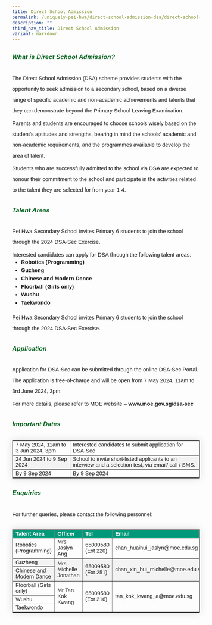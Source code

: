 ```yaml
---
title: Direct School Admission
permalink: /uniquely-pei-hwa/direct-school-admission-dsa/direct-school-admission/
description: ""
third_nav_title: Direct School Admission
variant: markdown
---
```

<h6 style="color:#0B6623;font-family:sans-serif;font-weight:bold;margin-top:30px;"><strong style="font-family:sans-serif;font-size:17px;color:#0B6623;">What is Direct School Admission?</strong></h6>
<p style="font-size:14.5px; line-height:2;margin-top:5px;margin-bottom:0;font-family:sans-serif;">The Direct School Admission (DSA) scheme provides students with the opportunity to seek admission to a secondary school, based on a diverse range of specific academic and non-academic achievements and talents that they can demonstrate beyond the Primary School Leaving Examination.</p>

<p style="font-size:14.5px; line-height:2;margin-top:5px;margin-bottom:0;font-family:sans-serif;">Parents and students are encouraged to choose schools wisely based on the student’s aptitudes and strengths, bearing in mind the schools’ academic and non-academic requirements, and the programmes available to develop the area of talent.</p>

<p style="font-size:14.5px;line-height:2;margin-top:5px;margin-bottom:0;font-family:sans-serif;">Students who are successfully admitted to the school via DSA are expected to honour their commitment to the school and participate in the activities related to the talent they are selected for from year 1-4.</p>

<h6 style="color:#0B6623;font-family:sans-serif;font-weight:bold;margin-top:30px;"><strong style="font-family:sans-serif;font-size:17px;color:#0B6623;">Talent Areas</strong></h6>
<p style="font-size:14.5px; line-height:2;margin-top:5px;margin-bottom:0;font-family:sans-serif;">Pei Hwa Secondary School invites Primary 6 students to join the school through the 2024 DSA-Sec Exercise.</p>

<p style="font-size:14.5px; line-height:2;margin-top:5px;margin-bottom:0;font-family:sans-serif;">Interested candidates can apply for DSA through the following talent areas:</p>

<ul style="margin-top:-5px;">
<li style="font-size:14.5px; line-height:1.5;font-family:sans-serif;"><a style="font-size:14.5px; line-height:1.5;font-family:sans-serif;font-weight:bold;text-decoration: none;" href="https://moe-peihwasec-staging.netlify.app/learning-at-pei-hwa/cca/sports-games/wushu/">Robotics (Programming)</a></li>
<li style="font-size:14.5px; line-height:1.5;font-family:sans-serif;"><a style="font-size:14.5px; line-height:1.5;font-family:sans-serif;font-weight:bold;text-decoration: none;" href="https://moe-peihwasec-staging.netlify.app/learning-at-pei-hwa/cca/sports-games/wushu/">Guzheng</a></li>
<li style="font-size:14.5px;line-height:1.5;font-family:sans-serif;margin-bottom:0px;"><a style="font-size:14.5px; line-height:1.5;font-family:sans-serif;font-weight:bold;text-decoration: none;" href="https://moe-peihwasec-staging.netlify.app/learning-at-pei-hwa/cca/sports-games/wushu/">Chinese and Modern Dance</a></li>
<li style="font-size:14.5px;line-height:1.5;font-family:sans-serif;"><a style="font-size:14.5px; line-height:1.5;font-family:sans-serif;font-weight:bold;text-decoration: none;" href="https://moe-peihwasec-staging.netlify.app/uniquely-pei-hwa/direct-school-admission-dsa/floorball/">	Floorball (Girls only)</a></li>
<li style="font-size:14.5px;line-height:1.5;font-family:sans-serif;"><a style="font-size:14.5px; line-height:1.5;font-family:sans-serif;font-weight:bold;text-decoration: none;" href="">Wushu</a></li>
<li style="font-size:14.5px;line-height:1.5;font-family:sans-serif;margin-bottom:0px;"><a style="font-size:14.5px; line-height:1.5;font-family:sans-serif;font-weight:bold;text-decoration: none;" href="https://moe-peihwasec-staging.netlify.app/learning-at-pei-hwa/cca/sports-games/wushu/">Taekwondo</a></li>
</ul>

<p style="font-size:14.5px; line-height:2;margin-top:5px;margin-bottom:0;font-family:sans-serif;"></p><p style="font-size:14.5px; line-height:2;margin-top:5px;margin-bottom:0;font-family:sans-serif;">Pei Hwa Secondary School invites Primary 6 students to join the school through the 2024 DSA-Sec Exercise.</p>

<h6 style="color:#0B6623;font-family:sans-serif;font-weight:bold;margin-top:30px;"><strong style="font-family:sans-serif;font-size:17px;color:#0B6623;">Application</strong></h6>
<p style="font-size:14.5px; line-height:2;margin-top:5px;margin-bottom:0;font-family:sans-serif;">Application for DSA-Sec can be submitted through the online DSA-Sec Portal. The application is free-of-charge and will be open from 7 May 2024, 11am to 3rd June 2024, 3pm.</p>

<p style="font-size:14.5px; line-height:2;margin-top:5px;margin-bottom:0;font-family:sans-serif;">For more details, please refer to MOE website – <a style="font-size:14.5px; line-height:1.5;font-family:sans-serif;font-weight:bold;text-decoration: none;" href="www.moe.gov.sg/dsa-sec">www.moe.gov.sg/dsa-sec</a> </p>

<h6 style="color:#0B6623;font-family:sans-serif;font-weight:bold;margin-top:30px;"><strong style="font-family:sans-serif;font-size:17px;color:#0B6623;">Important Dates</strong></h6>

<table style="border-collapse: collapse;margin: 0 0;font-size:14.5px;font-family: sans-serif;box-shadow: 0 0 20px rgba(0, 0, 0, 0.15);" border="1">
	
<tbody>
<tr>
				<td style="font-family:sans-serif;">7 May 2024, 11am to 3 Jun 2024, 3pm</td>
	<td style="font-family:sans-serif;margin-bottom:5px;">Interested candidates to submit application for DSA-Sec<br>
</td></tr>
	

			
<tr style="background-color: #f3f3f3;">
				<td style="font-family:sans-serif;">24 Jun 2024 to 9 Sep 2024</td>
				<td style="font-family:sans-serif;margin-bottom:5px;">School to invite short-listed applicants to an interview and a selection test, via email/ call / SMS.</td>
</tr>
			
<tr>
				<td style="font-family:sans-serif;">By 9 Sep 2024</td>
				<td style="font-family:sans-serif;margin-bottom:5px;">By 9 Sep 2024
</td></tr>
						
</tbody>
</table>

<h6 style="color:#0B6623;font-family:sans-serif;font-weight:bold;margin-top:30px;"><strong style="font-family:sans-serif;font-size:17px;color:#0B6623;">Enquiries</strong></h6>
<p style="font-size:14.5px; line-height:2;margin-top:5px;margin-bottom:0;font-family:sans-serif;">For further queries, please contact the following personnel:</p>

<table style="border-collapse: collapse;margin: 25px 0;font-size:14.5px;font-family: sans-serif;box-shadow: 0 0 20px rgba(0, 0, 0, 0.15);" border="1">
<thead style="background-color: #009879; font-weight: bold; font-size: 14.5px;">
<tr>
				<td style="text-align:left;color:white;font-family:sans-serif;">Talent Area</td>
	<td style="text-align:left;color:white;font-family:sans-serif;">Officer</td>
	<td style="text-align:left;color:white;font-family:sans-serif;">Tel</td>
	<td style="text-align:left;color:white;font-family:sans-serif;">Email</td>
			</tr>
</thead>
	
<tbody style="">
<tr>
	<td style="font-family:sans-serif;">Robotics (Programming)</td>
	<td style="font-family:sans-serif;">Mrs Jaslyn Ang</td>
	<td style="font-family:sans-serif;">65009580 (Ext 220)</td>
	<td style="font-family:sans-serif;">chan_huaihui_jaslyn@moe.edu.sg</td>
</tr>
			
<tr style="background-color: #f3f3f3;">
	<td style="font-family:sans-serif;">Guzheng </td>
	<td rowspan="2" style="font-family:sans-serif;">Mrs Michelle Jonathan</td>
	<td rowspan="2" style="font-family:sans-serif;">65009580 (Ext 251)</td>
	<td rowspan="2" style="font-family:sans-serif;">chan_xin_hui_michelle@moe.edu.sg 
</td>
</tr>
<tr style="background-color: #f3f3f3;">
	<td style="font-family:sans-serif;">Chinese and Modern Dance</td>
</tr>
	
<tr>
	<td style="font-family:sans-serif;">Floorball (Girls only)</td>
	<td rowspan="3" style="font-family:sans-serif;">Mr Tan Kok Kwang</td>
	<td rowspan="3" style="font-family:sans-serif;">65009580 (Ext 216)</td>
	<td rowspan="3" style="font-family:sans-serif;">tan_kok_kwang_a@moe.edu.sg </td>
</tr>
<tr>
	<td style="font-family:sans-serif;">Wushu</td>
</tr>
<tr>
	<td style="font-family:sans-serif;">Taekwondo</td>
</tr>
	
<tr>
</tr>
						
</tbody>
</table>